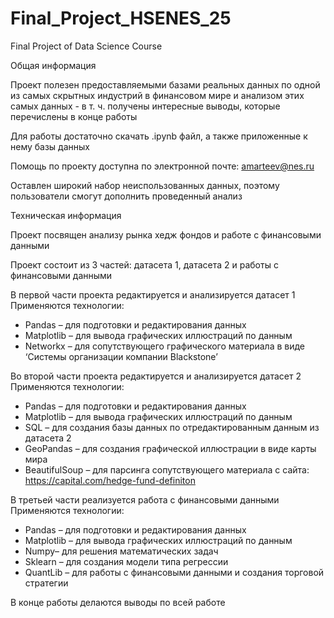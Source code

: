 # Final_Project_HSENES_25
Final Project of Data Science Course

Общая информация 


Проект полезен предоставляемыми базами реальных данных по одной из самых скрытных индустрий в финансовом мире и анализом этих самых данных - в т. ч. получены интересные выводы, которые перечислены в конце работы

Для работы достаточно скачать .ipynb файл, а также приложенные к нему базы данных

Помощь по проекту доступна по электронной почте: amarteev@nes.ru


Оставлен широкий набор неиспользованных данных, поэтому пользователи смогут дополнить проведенный анализ


Техническая информация


Проект посвящен анализу рынка хедж фондов и работе с финансовыми данными

Проект состоит из 3 частей: датасета 1, датасета 2 и работы с финансовыми данными

В первой части проекта редактируется и анализируется датасет 1
Применяются технологии:
* Pandas – для подготовки и редактирования данных 
* Matplotlib – для вывода графических иллюстраций по данным
* Networkx – для сопутствующего графического материала в виде ‘Системы организации компании Blackstone’

Во второй части проекта редактируется и анализируется датасет 2
Применяются технологии:
* Pandas – для подготовки и редактирования данных 
* Matplotlib – для вывода графических иллюстраций по данным
* SQL – для создания базы данных по отредактированным данным из датасета 2
* GeoPandas – для создания графической иллюстрации в виде карты мира
* BeautifulSoup – для парсинга сопутствующего материала с сайта: https://capital.com/hedge-fund-definiton

В третьей части реализуется работа с финансовыми данными
Применяются технологии:
* Pandas – для подготовки и редактирования данных 
* Matplotlib – для вывода графических иллюстраций по данным
* Numpy– для решения математических задач
* Sklearn – для создания модели типа регрессии
* QuantLib – для работы с финансовыми данными и создания торговой стратегии

В конце работы делаются выводы по всей работе
